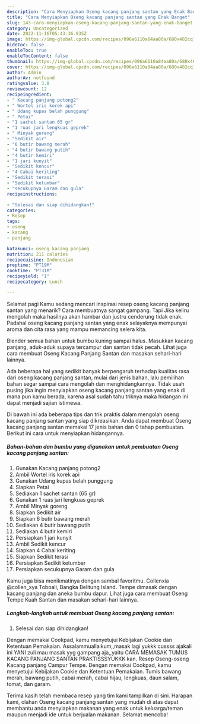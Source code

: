 ```yaml
---
description: "Cara Menyiapkan Oseng kacang panjang santan yang Enak Banget"
title: "Cara Menyiapkan Oseng kacang panjang santan yang Enak Banget"
slug: 143-cara-menyiapkan-oseng-kacang-panjang-santan-yang-enak-banget
category: Uncategorized
date: 2022-11-16T05:43:36.935Z
image: https://img-global.cpcdn.com/recipes/096a6110a84aa80a/680x482cq70/oseng-kacang-panjang-santan-foto-resep-utama.jpg
hideToc: false
enableToc: true
enableTocContent: false
thumbnail: https://img-global.cpcdn.com/recipes/096a6110a84aa80a/680x482cq70/oseng-kacang-panjang-santan-foto-resep-utama.jpg
cover: https://img-global.cpcdn.com/recipes/096a6110a84aa80a/680x482cq70/oseng-kacang-panjang-santan-foto-resep-utama.jpg
author: Admin
authorAv: notfound
ratingvalue: 3.8
reviewcount: 12
recipeingredient:
- " Kacang panjang potong2"
- " Wortel iris korek api"
- " Udang kupas belah punggung"
- " Petai"
- "1 sachet santan 65 gr"
- "1 ruas jari lengkuas geprek"
- " Minyak goreng"
- "Sedikit air"
- "6 butir bawang merah"
- "4 butir bawang putih"
- "4 butir kemiri"
- "1 jari kunyit"
- "Sedikit kencur"
- "4 Cabai keriting"
- "Sedikit terasi"
- "Sedikit ketumbar"
- "secukupnya Garam dan gula"
recipeinstructions:

- "Selesai dan siap dihidangkan!"
categories:
- Resep
tags:
- oseng
- kacang
- panjang

katakunci: oseng kacang panjang 
nutrition: 211 calories
recipecuisine: Indonesian
preptime: "PT19M"
cooktime: "PT31M"
recipeyield: "1"
recipecategory: Lunch

---
```



Selamat pagi Kamu sedang mencari inspirasi resep oseng kacang panjang santan yang menarik? Cara membuatnya sangat gampang. Tapi Jika keliru mengolah maka hasilnya akan hambar dan justru cenderung tidak enak. Padahal oseng kacang panjang santan yang enak selayaknya mempunyai aroma dan cita rasa yang mampu memancing selera kita.


Blender semua bahan untuk bumbu kuning sampai halus. Masukkan kacang panjang, aduk-aduk supaya tercampur dan santan tidak pecah. Lihat juga cara membuat Oseng Kacang Panjang Santan dan masakan sehari-hari lainnya.

Ada beberapa hal yang sedikit banyak berpengaruh terhadap kualitas rasa dari oseng kacang panjang santan, mulai dari jenis bahan, lalu pemilihan bahan segar sampai cara mengolah dan menghidangkannya. Tidak usah pusing jika ingin menyiapkan oseng kacang panjang santan yang enak di mana pun kamu berada, karena asal sudah tahu triknya maka hidangan ini dapat menjadi sajian istimewa.


Di bawah ini ada beberapa tips dan trik praktis dalam mengolah oseng kacang panjang santan yang siap dikreasikan. Anda dapat membuat Oseng kacang panjang santan memakai 17 jenis bahan dan 0 tahap pembuatan. Berikut ini cara untuk menyiapkan hidangannya.

<!--inarticleads1-->

##### Bahan-bahan dan bumbu yang digunakan untuk pembuatan Oseng kacang panjang santan:

1. Gunakan  Kacang panjang potong2
1. Ambil  Wortel iris korek api
1. Gunakan  Udang kupas belah punggung
1. Siapkan  Petai
1. Sediakan 1 sachet santan (65 gr)
1. Gunakan 1 ruas jari lengkuas geprek
1. Ambil  Minyak goreng
1. Siapkan Sedikit air
1. Siapkan 6 butir bawang merah
1. Sediakan 4 butir bawang putih
1. Sediakan 4 butir kemiri
1. Persiapkan 1 jari kunyit
1. Ambil Sedikit kencur
1. Siapkan 4 Cabai keriting
1. Siapkan Sedikit terasi
1. Persiapkan Sedikit ketumbar
1. Persiapkan secukupnya Garam dan gula


Kamu juga bisa menikmatinya dengan sambal favoritmu. Collenxia @collen_xya Toboali, Bangka Belitung Island. Tempe dimasak dengan kacang panjang dan aneka bumbu dapur. Lihat juga cara membuat Oseng Tempe Kuah Santan dan masakan sehari-hari lainnya. 

<!--inarticleads2-->

##### Langkah-langkah untuk membuat Oseng kacang panjang santan:


1. Selesai dan siap dihidangkan!

Dengan memakai Cookpad, kamu menyetujui Kebijakan Cookie dan Ketentuan Pemakaian. Assalammuallaikum,,masak lagi yukkk cussss ajakali ini YANI zuli mau masak yyg gampang aja,,yaitu CARA MEMASAK TUMUS KACANG PANJANG SANTAN PRAKTISSSYUKKK kan. Resep Oseng-oseng Kacang panjang Campur Tempe. Dengan memakai Cookpad, kamu menyetujui Kebijakan Cookie dan Ketentuan Pemakaian. Tumis bawang merah, bawang putih, cabai merah, cabai hijau, lengkuas, daun salam, tomat, dan garam. 

Terima kasih telah membaca resep yang tim kami tampilkan di sini. Harapan kami, olahan Oseng kacang panjang santan yang mudah di atas dapat membantu anda menyiapkan makanan yang enak untuk keluarga/teman maupun menjadi ide untuk berjualan makanan. Selamat mencoba!
